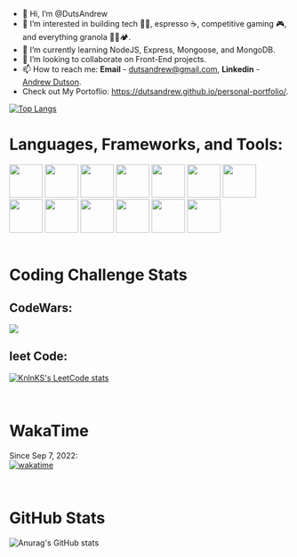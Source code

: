 - 👋 Hi, I’m @DutsAndrew
- 👀 I’m interested in building tech 👨‍💻, espresso ☕, competitive gaming 🎮, and everything granola 🧗🚵🏕️.
- 🌱 I’m currently learning NodeJS, Express, Mongoose, and MongoDB.
- 💞️ I’m looking to collaborate on Front-End projects.
- 📫 How to reach me: **Email** - dutsandrew@gmail.com, **Linkedin** - [Andrew Dutson](https://www.linkedin.com/in/dutson/).
- Check out My Portoflio: https://dutsandrew.github.io/personal-portfolio/.

[![Top Langs](https://github-readme-stats.vercel.app/api/top-langs/?username=dutsandrew&theme=radical&layout=compact)](https://github.com/anuraghazra/github-readme-stats)

# <strong>Languages, Frameworks, and Tools:</strong>

<div>
  <img src="https://cdn.jsdelivr.net/gh/devicons/devicon/icons/react/react-original-wordmark.svg" width="60px" height="auto" />
  <img src="https://cdn.jsdelivr.net/gh/devicons/devicon/icons/typescript/typescript-original.svg" width="60px" height="auto" />
  <img src="https://cdn.jsdelivr.net/gh/devicons/devicon/icons/javascript/javascript-original.svg" width="60px" height="auto" />
  <img src="https://cdn.jsdelivr.net/gh/devicons/devicon/icons/css3/css3-plain-wordmark.svg" width="60px" height="auto" />
  <img src="https://cdn.jsdelivr.net/gh/devicons/devicon/icons/firebase/firebase-plain-wordmark.svg" width="60px" height="auto" />
  <img src="https://cdn.jsdelivr.net/gh/devicons/devicon/icons/git/git-plain-wordmark.svg" width="60px" height="auto" />
  <img src="https://cdn.jsdelivr.net/gh/devicons/devicon/icons/jest/jest-plain.svg" width="60px" height="auto" />
  <img src="https://cdn.jsdelivr.net/gh/devicons/devicon/icons/npm/npm-original-wordmark.svg" width="60px" height="auto" />
  <img src="https://cdn.jsdelivr.net/gh/devicons/devicon/icons/html5/html5-plain-wordmark.svg" width="60px" height="auto" />
  <img src="https://cdn.jsdelivr.net/gh/devicons/devicon/icons/webpack/webpack-original-wordmark.svg" width="60px" height="auto" />
  <img src="https://cdn.jsdelivr.net/gh/devicons/devicon/icons/express/express-original-wordmark.svg" width="60px" height="auto" />
  <img src="https://cdn.jsdelivr.net/gh/devicons/devicon/icons/mongodb/mongodb-original-wordmark.svg" width="60px" height="auto" />
  <img src="https://cdn.jsdelivr.net/gh/devicons/devicon/icons/nodejs/nodejs-original-wordmark.svg" width="60px" height="auto" />
</div>

<br>

# <strong>Coding Challenge Stats</strong>

## <strong>CodeWars:</strong>

<img src="https://www.codewars.com/users/DutsAndrew/badges/large">

## <strong>leet Code:</strong>

[![KnlnKS's LeetCode stats](https://leetcode-stats-six.vercel.app/?username=MandoaOrdo&theme=dark)](https://github.com/MandoaOrdo/leetcode-stats)

<br>

# <strong>WakaTime</strong>

Since Sep 7, 2022:
<br>
[![wakatime](https://wakatime.com/badge/user/a6a464ca-0606-4ba4-a686-68c9e97bbfb1.svg)](https://wakatime.com/@a6a464ca-0606-4ba4-a686-68c9e97bbfb1)

<br>

# <strong>GitHub Stats</strong>

![Anurag's GitHub stats](https://github-readme-stats.vercel.app/api?username=DutsAndrew&hide=contribs,prs&theme=tokyonight)

<!---
DutsAndrew/DutsAndrew is a ✨ special ✨ repository because its `README.md` (this file) appears on your GitHub profile.
You can click the Preview link to take a look at your changes.
--->
